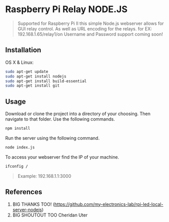 # Raspberry Pi Relay NODE.JS
> Supported for Raspberry Pi II this simple Node.js webserver allows for GUI relay control. As well as URL encoding for the relays.
> for EX: 192.168.1.65/relay1/on
> Username and Password support coming soon!




## Installation

OS X & Linux:

```sh
sudo apt-get update
sudo apt-get install nodejs
sudo apt-get install build-essential
sudo apt-get install git
```



## Usage

Download or clone the project into a directory of your choosing. Then navigate to that folder.
Use the following commands.

```sh
npm install
```

Run the server using the following command.

```sh
node index.js
```

To access your webserver find the IP of your machine.
```sh
ifconfig /
```
>Example: 192.168.1.1:3000




## References

1. BIG THANKS TOO! (<https://github.com/my-electronics-lab/rpi-led-local-server-nodejs>)
2. BIG SHOUTOUT TOO Cheridan Uter
